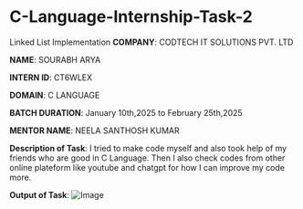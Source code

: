 # C-Language-Internship-Task-2
Linked List Implementation
**COMPANY**: CODTECH IT SOLUTIONS PVT. LTD

**NAME**: SOURABH ARYA

**INTERN ID**: CT6WLEX

**DOMAIN**: C LANGUAGE

**BATCH DURATION**: January 10th,2025 to February 25th,2025

**MENTOR NAME**:  NEELA SANTHOSH KUMAR

**Description of Task**: I tried to make code myself and also took help of my friends who are good in C Language. Then I also check codes from other online plateform like youtube and chatgpt for how I can improve my code more.

**Output of Task**: ![Image](https://github.com/user-attachments/assets/e1ba8be3-9a5a-4876-9534-72ad64856671)
